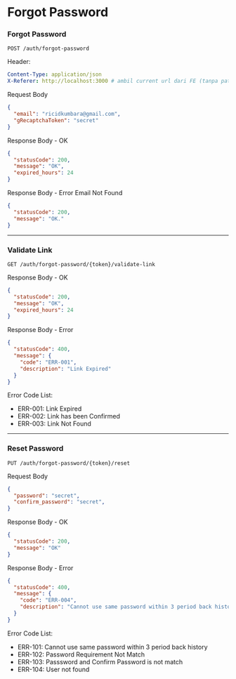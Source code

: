 # Forgot Password

### Forgot Password
`POST /auth/forgot-password`

Header: 
```yaml
Content-Type: application/json
X-Referer: http://localhost:3000 # ambil current url dari FE (tanpa path)
```

Request Body
```json
{
  "email": "ricidkumbara@gmail.com",
  "gRecaptchaToken": "secret"
}
```

Response Body - OK
```json
{
  "statusCode": 200,
  "message": "OK",
  "expired_hours": 24
}
```

Response Body - Error Email Not Found
```json
{
  "statusCode": 200,
  "message": "OK."
}
```

<hr>

### Validate Link
`GET /auth/forgot-password/{token}/validate-link`

Response Body - OK
```json
{
  "statusCode": 200,
  "message": "OK",
  "expired_hours": 24
}
```

Response Body - Error
```json
{
  "statusCode": 400,
  "message": {
    "code": "ERR-001",
    "description": "Link Expired"
  }
}
```

Error Code List:
- ERR-001: Link Expired 
- ERR-002: Link has been Confirmed 
- ERR-003: Link Not Found

<hr>

### Reset Password
`PUT /auth/forgot-password/{token}/reset`

Request Body
```json
{
  "password": "secret",
  "confirm_password": "secret",
}
```

Response Body - OK
```json
{
  "statusCode": 200,
  "message": "OK"
}
```


Response Body - Error
```json
{
  "statusCode": 400,
  "message": {
    "code": "ERR-004",
    "description": "Cannot use same password within 3 period back history"
  }
}
```

Error Code List:
- ERR-101: Cannot use same password within 3 period back history 
- ERR-102: Password Requirement Not Match 
- ERR-103: Passsword and Confirm Password is not match
- ERR-104: User not found
